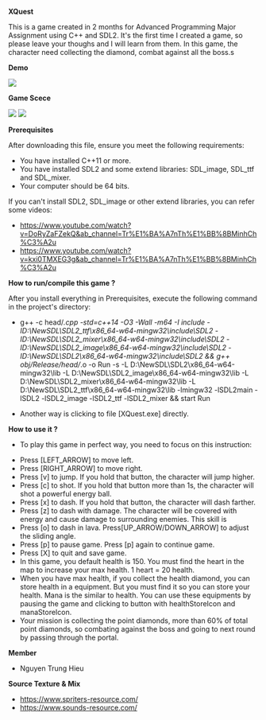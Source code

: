 **XQuest**

This is a game created in 2 months for Advanced Programming Major Assignment using C++ and SDL2. It's the first time I created a game, so please leave your thoughs and I will learn from them.
In this game, the character need collecting the diamond, combat against all the boss.s

**Demo**

<img src=[https://imgur.com/i7f4DND](https://imgur.com/i7f4DND)>

**Game Scece**

<img src=[https://imgur.com/VggNEMq](https://imgur.com/VggNEMq)>

<img src=[https://imgur.com/LDrTV7I](https://imgur.com/LDrTV7I)>


**Prerequisites**

After downloading this file, ensure you meet the following requirements:
* You have installed C++11 or more.
* You have installed SDL2 and some extend libraries: SDL_image, SDL_ttf and SDL_mixer.
* Your computer should be 64 bits.

If you can't install SDL2, SDL_image or other extend libraries, you can refer some videos:
* https://www.youtube.com/watch?v=DoRyZaFZekQ&ab_channel=Tr%E1%BA%A7nTh%E1%BB%8BMinhCh%C3%A2u
* https://www.youtube.com/watch?v=kxi0TMXEG3g&ab_channel=Tr%E1%BA%A7nTh%E1%BB%8BMinhCh%C3%A2u

**How to run/compile this game ?**

After you install everything in Prerequisites, execute the following command in the project's directory: 
* g++ -c head/*.cpp -std=c++14 -O3 -Wall -m64 -I include -ID:\NewSDL\SDL2_ttf\x86_64-w64-mingw32\include\SDL2 -ID:\NewSDL\SDL2_mixer\x86_64-w64-mingw32\include\SDL2 -ID:\NewSDL\SDL2_image\x86_64-w64-mingw32\include\SDL2 -ID:\NewSDL\SDL2\x86_64-w64-mingw32\include\SDL2 && g++ obj/Release/head/*.o -o Run -s -L D:\NewSDL\SDL2\x86_64-w64-mingw32\lib -L D:\NewSDL\SDL2_image\x86_64-w64-mingw32\lib -L D:\NewSDL\SDL2_mixer\x86_64-w64-mingw32\lib -L D:\NewSDL\SDL2_ttf\x86_64-w64-mingw32\lib -lmingw32 -lSDL2main -lSDL2 -lSDL2_image -lSDL2_ttf -lSDL2_mixer && start Run
- Another way is clicking to file [XQuest.exe] directly.

**How to use it ?**

- To play this game in perfect way, you need to focus on this instruction:
* Press [LEFT_ARROW] to move left.
* Press [RIGHT_ARROW] to move right.
* Press [v] to jump. If you hold that button, the character will jump higher.
* Press [c] to shot. If you hold that button more than 1s, the character will shot a powerful energy ball.
* Press [x] to dash. If you hold that button, the character will dash farther.
* Press [z] to dash with damage. The character will be covered with energy and cause damage to surrounding enemies. This skill is
* Press [o] to dash in lava. Press[UP_ARROW/DOWN_ARROW] to adjust the sliding angle.
* Press [p] to pause game. Press [p] again to continue game.
* Press [X] to quit and save game.
* In this game, you default health is 150. You must find the heart in the map to increase your max health. 1 heart = 20 health.
* When you have max health, if you collect the health diamond, you can store health in a equipment. But you must find it so you can store your health. Mana is the similar to health. You can use these equipments by pausing the game and clicking to button with healthStoreIcon and manaStoreIcon.
* Your mission is collecting the point diamonds, more than 60% of total point diamonds, so combating against the boss and going to next round by passing through the portal.

**Member**
* Nguyen Trung Hieu

**Source Texture & Mix**

* https://www.spriters-resource.com/
* https://www.sounds-resource.com/ 






